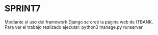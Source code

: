 # SPRINT7
Mediante el uso del framework Django se creó la página web de ITBANK.
Para ver el trabajo realizado ejecutar: 
  python3 manage.py runserver
